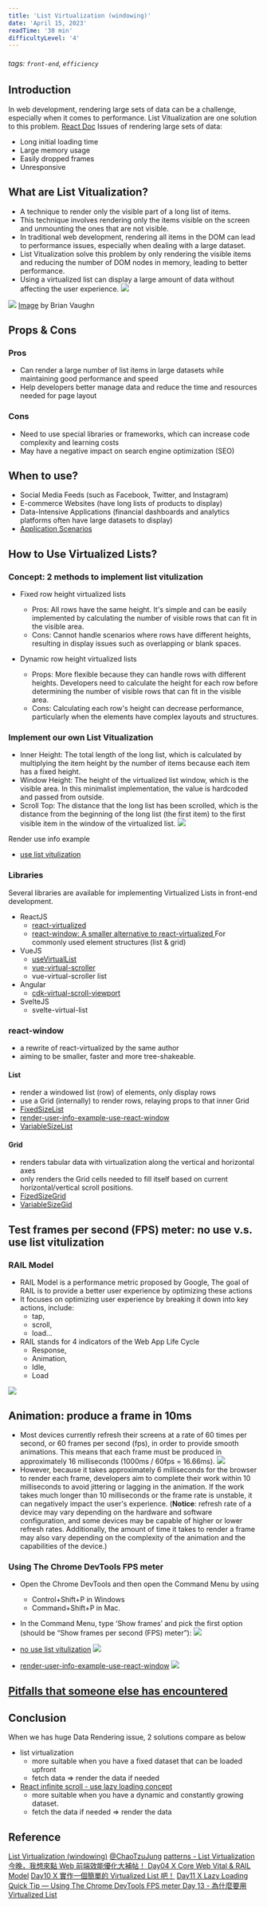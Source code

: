 ```yaml
---
title: 'List Virtualization (windowing)'
date: 'April 15, 2023'
readTime: '30 min'
difficultyLevel: '4'
---
```

###### tags: `front-end`, `efficiency`

## Introduction
In web development, rendering large sets of data can be a challenge, especially when it comes to performance. List Vitualization are one solution to this problem.
[React Doc](https://legacy.reactjs.org/docs/optimizing-performance.html#virtualize-long-lists
)
Issues of rendering large sets of data:
- Long initial loading time
- Large memory usage
- Easily dropped frames
- Unresponsive

## What are List Vitualization?
- A technique to render only the visible part of a long list of items.
- This technique involves rendering only the items visible on the screen and unmounting the ones that are not visible.
- In traditional web development, rendering all items in the DOM can lead to performance issues, especially when dealing with a large dataset.
- List Vitualization solve this problem by only rendering the visible items and reducing the number of DOM nodes in memory, leading to better performance.
- Using a virtualized list can display a large amount of data without affecting the user experience.
![](https://i.imgur.com/5w9Brao.png)


![](https://hackmd.io/_uploads/rJcifzjFq.png)
[Image](https://bvaughn.github.io/forward-js-2017/#/12/5) by Brian Vaughn

## Props & Cons
### Pros
- Can render a large number of list items in large datasets while maintaining good performance and speed
- Help developers better manage data and reduce the time and resources needed for page layout
### Cons
- Need to use special libraries or frameworks, which can increase code complexity and learning costs
- May have a negative impact on search engine optimization (SEO)

## When to use? 
- Social Media Feeds (such as Facebook, Twitter, and Instagram)
- E-commerce Websites (have long lists of products to display)
- Data-Intensive Applications (financial dashboards and analytics platforms often have large datasets to display)
- [Application Scenarios](https://bvaughn.github.io/forward-js-2017/#/13/5
)

## How to Use Virtualized Lists?
### Concept: 2 methods to implement list vitulization
- Fixed row height virtualized lists 
    - Pros: 
All rows have the same height. It's simple and can be easily implemented by calculating the number of visible rows that can fit in the visible area. 
    - Cons: 
Cannot handle scenarios where rows have different heights, resulting in display issues such as overlapping or blank spaces.

- Dynamic row height virtualized lists 
    - Props: 
    More flexible because they can handle rows with different heights. Developers need to calculate the height for each row before determining the number of visible rows that can fit in the visible area.
    - Cons: 
    Calculating each row's height can decrease performance, particularly when the elements have complex layouts and structures.

### Implement our own List Vitualization
- Inner Height: The total length of the long list, which is calculated by multiplying the item height by the number of items because each item has a fixed height.
- Window Height: The height of the virtualized list window, which is the visible area. In this minimalist implementation, the value is hardcoded and passed from outside.
- Scroll Top: The distance that the long list has been scrolled, which is the distance from the beginning of the long list (the first item) to the first visible item in the window of the virtualized list.
![](https://i.imgur.com/JzmoyEn.png)

Render use info example
- [use list vitulization](https://codesandbox.io/s/user-info-without-framework-pvtg3u?file=/src/App.js)

### Libraries
Several libraries are available for implementing Virtualized Lists in front-end development.
- ReactJS
    - [react-virtualized](https://www.npmjs.com/package/react-virtualized)
    - [react-window: A smaller alternative to react-virtualized
](https://www.npmjs.com/package/react-window) For commonly used element structures (list & grid)
- VueJS
    - [useVirtualList](https://vueuse.org/core/useVirtualList/)
    - [vue-virtual-scroller](https://github.com/Akryum/vue-virtual-scroller)
    - vue-virtual-scroller list
- Angular
    - [cdk-virtual-scroll-viewport](https://material.angular.io/cdk/scrolling/overview)
- SvelteJS
    - svelte-virtual-list

### react-window
- a rewrite of react-virtualized by the same author 
- aiming to be smaller, faster and more tree-shakeable.

#### List
- render a windowed list (row) of elements, only display rows
- use a Grid (internally) to render rows, relaying props to that inner Grid
- [FixedSizeList](https://react-window.vercel.app/#/examples/list/fixed-size)
- [render-user-info-example-use-react-window](https://codesandbox.io/s/user-info-react-window-s00394?file=/index.js)
- [VariableSizeList](https://react-window.vercel.app/#/examples/list/variable-size)

#### Grid
- renders tabular data with virtualization along the vertical and horizontal axes
- only renders the Grid cells needed to fill itself based on current horizontal/vertical scroll positions.
- [FizedSizeGrid](https://react-window.vercel.app/#/examples/grid/fixed-size)
- [VariableSizeGid](https://react-window.vercel.app/#/examples/grid/variable-size)

## Test frames per second (FPS) meter: no use v.s. use list vitulization
### RAIL Model
- RAIL Model is a performance metric proposed by Google, The goal of RAIL is to provide a better user experience by optimizing these actions
- It focuses on optimizing user experience by breaking it down into key actions, include:
    - tap, 
    - scroll,
    - load...
- RAIL stands for 4 indicators of the Web App Life Cycle
    - Response, 
    - Animation, 
    - Idle,
    - Load

![](https://i.imgur.com/n6hx6NE.png)

## Animation: produce a frame in 10ms
- Most devices currently refresh their screens at a rate of 60 times per second, or 60 frames per second (fps), in order to provide smooth animations.
This means that each frame must be produced in approximately 16 milliseconds (1000ms / 60fps = 16.66ms).
![](https://i.imgur.com/4oOlEpm.png)
- However, because it takes approximately 6 milliseconds for the browser to render each frame, developers aim to complete their work within 10 milliseconds to avoid jittering or lagging in the animation. If the work takes much longer than 10 milliseconds or the frame rate is unstable, it can negatively impact the user's experience. 
(**Notice**: refresh rate of a device may vary depending on the hardware and software configuration, and some devices may be capable of higher or lower refresh rates. Additionally, the amount of time it takes to render a frame may also vary depending on the complexity of the animation and the capabilities of the device.)

### Using The Chrome DevTools FPS meter
- Open the Chrome DevTools and then open the Command Menu by using 
    - Control+Shift+P in Windows 
    - Command+Shift+P in Mac. 
- In the Command Menu, type ‘Show frames’ and pick the first option (should be “Show frames per second (FPS) meter”):
![](https://i.imgur.com/CFIVVo9.png)
- [no use list vitulization](https://codesandbox.io/s/user-info-no-list-vitulize-sf6odf?file=/src/App.js)
![](https://i.imgur.com/7lFyC8i.png)

- [render-user-info-example-use-react-window](https://codesandbox.io/s/user-info-react-window-s00394?file=/index.js)
![](https://i.imgur.com/9BnP6QE.png)

## [Pitfalls that someone else has encountered](https://ithelp.ithome.com.tw/articles/10299969)

## Conclusion
When we has huge Data Rendering issue, 2 solutions compare as below
- list virtualization 
    - more suitable when you have a fixed dataset that can be loaded upfront
    - fetch data => render the data if needed
- [React infinite scroll - use lazy loading concept](http://localhost:3001/react-infinite-scroll)
    - more suitable when you have a dynamic and constantly growing dataset.
    - fetch the data if needed => render the data



## Reference
[List Virtualization (windowing)](https://hackmd.io/cU91fnbwQDKFKrhk2b6-sQ?view) [@ChaoTzuJung](https://github.com/ChaoTzuJung
)
[patterns - List Virtualization](https://www.patterns.dev/posts/virtual-lists/)
[今晚，我想來點 Web 前端效能優化大補帖！ ](https://ithelp.ithome.com.tw/users/20113277/ironman/3877)
[Day04 X Core Web Vital & RAIL Model](https://ithelp.ithome.com.tw/articles/10267350)
[Day10 X 實作一個簡單的 Virtualized List 吧！](https://ithelp.ithome.com.tw/articles/10271764)
[Day11 X Lazy Loading](https://ithelp.ithome.com.tw/articles/10272251)
[Quick Tip — Using The Chrome DevTools FPS meter
](https://gilfink.medium.com/quick-tip-using-the-chrome-devtools-fps-meter-1bb400b63f7)
[Day 13 - 為什麼要用 Virtualized List](https://ithelp.ithome.com.tw/articles/10299969)